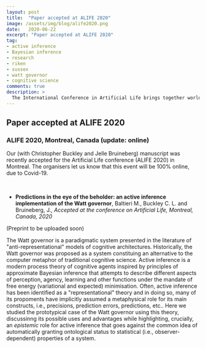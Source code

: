 ```yaml
---
layout: post
title:  "Paper accepted at ALIFE 2020"
image: /assets/img/blog/alife2020.png
date:   2020-06-22
excerpt: "Paper accepted at ALIFE 2020"
tag:
- active inference
- Bayesian inference
- research
- riken
- sussex
- watt governor
- cognitive science
comments: true
description: >
  The International Conference in Artificial Life brings together world-leading researchers to discuss the latest advances in the synthesis and simulation of living systems.
---
```



## Paper accepted at ALIFE 2020
### ALIFE 2020, Montreal, Canada (update: online)

Our (with Christopher Buckley and Jelle Bruineberg) manuscript was recently accepted for the Artificial Life conference (ALIFE 2020) in Montreal. The organisers let us know that this event will be 100% online, due to Covid-19.


&nbsp;
&nbsp;

- **Predictions in the eye of the beholder: an active inference implementation of the Watt governor**, Baltieri M., Buckley C. L. and Bruineberg, J., *Accepted at the conference on Artificial Life, Montreal, Canada, 2020* 

(Preprint to be uploaded soon)

The Watt governor is a paradigmatic system presented in the literature of "anti-representational" models of cognitive architectures. Historically, the Watt governor was proposed as a system constituing an alternative to the computer metaphor of traditional cognitive science. Active inference is a modern process theory of cognitive agents inspired by principles of approximate Bayesian inference that attempts to describe different aspects of perception, agency, learning and other functions under the mandate of free energy (variational and expected) minimisation. Often, active inference has been identified as a "representational" theory and in doing so, many of its propoments have implicitly assumed a metaphysical role for its main constructs, i.e., precisions, prediction errors, predictions, etc.. Here we studied the prototypical case of the Watt governor using this theory, discussinng its possible uses and advantages while highlighting, crucially, an *epistemic* role for active inference that goes against the common idea of automatically granting ontological status to statistical (i.e., observer-dependent) properties of a system.